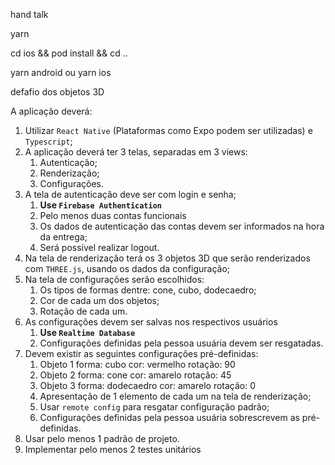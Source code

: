 hand talk 

yarn

cd ios && pod install && cd ..

yarn android ou yarn ios

defafio dos objetos 3D


A aplicação deverá:

1. Utilizar `React Native` (Plataformas como Expo podem ser utilizadas) e `Typescript`;
2. A aplicação deverá ter 3 telas, separadas em 3 views:
    1. Autenticação;
    2. Renderização;
    3. Configurações.
3. A tela de autenticação deve ser com login e senha; 
    1. **Use `Firebase Authentication`**
    2. Pelo menos duas contas funcionais
    3. Os dados de autenticação das contas devem ser informados na hora da entrega;
    4. Será possível realizar logout.
4. Na tela de renderização terá os 3 objetos 3D que serão renderizados com `THREE.js`, usando os dados da configuração;
5. Na tela de configurações serão escolhidos:
    1. Os tipos de formas dentre: cone, cubo, dodecaedro;
    2. Cor de cada um dos objetos;
    3. Rotação de cada um.
6. As configurações devem ser salvas nos respectivos usuários 
    1. **Use `Realtime Database`**
    2. Configurações definidas pela pessoa  usuária devem ser resgatadas.
7. Devem existir as seguintes configurações pré-definidas:
    1. Objeto 1
    forma: cubo
    cor: vermelho
    rotação: 90
    2. Objeto 2
    forma: cone
    cor: amarelo
    rotação: 45
    3. Objeto 3
    forma: dodecaedro
    cor: amarelo
    rotação: 0
    4. Apresentação de 1 elemento de cada um na tela de renderização;
    5. Usar `remote config` para resgatar configuração padrão;
    6. Configurações definidas pela pessoa usuária sobrescrevem as pré-definidas.
8. Usar pelo menos 1 padrão de projeto.
9. Implementar pelo menos 2 testes unitários
